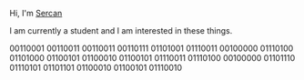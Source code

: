 Hi, I'm [Sercan](https://x.com/Nacr3z)

I am currently a student and I am interested in these things.

00110001 00110011 00110011 00110111
01101001 01110011 00100000 01110100 01101000 01100101
01100010 01100101 01110011 01110100 00100000
01101110 01110101 01101101 01100010 01100101 01110010
